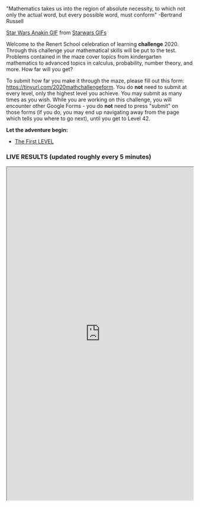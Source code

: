 "Mathematics takes us into the region of absolute necessity, to which not only the actual word, but every possible word, must conform" -Bertrand Russell 

<div class="tenor-gif-embed" data-postid="13380207" data-share-method="host" data-width="100%" data-aspect-ratio="2.4057971014492754"><a href="https://tenor.com/view/star-wars-anakin-this-is-where-the-fun-begins-gif-13380207">Star Wars Anakin GIF</a> from <a href="https://tenor.com/search/starwars-gifs">Starwars GIFs</a></div><script type="text/javascript" async src="https://tenor.com/embed.js"></script>

Welcome to the Renert School celebration of learning **challenge** 2020. Through this challenge your mathematical skills will be put to the test. Problems contained in the maze cover topics from kindergarten mathematics to advanced topics in calculus, probability, number theory, and more. How far will you get? 


To submit how far you make it through the maze, please fill out this form: <a href="https://tinyurl.com/2020mathchallengeform">https://tinyurl.com/2020mathchallengeform</a>. You do **not** need to submit at every level, only the highest level you achieve. You may submit as many times as you wish. While you are working on this challenge, you will encounter other Google Forms - you do **not** need to press "submit" on those forms (if you do, you may end up navigating away from the page which tells you where to go next), until you get to Level 42.


**Let the adventure begin:**
* [The First LEVEL](level1.md)


### LIVE RESULTS (updated roughly every 5 minutes)
<p align="center">
<iframe src="https://docs.google.com/spreadsheets/d/e/2PACX-1vRzx-iLrTCItJxe1_hEHFQe9a7GKMQW8feWn8mxtaA-QhPxQHcV_hsk9Y24Sni9TSKygaH_c7tJqMT4/pubhtml?gid=453813207&amp;single=true&amp;widget=true&amp;headers=false" width="100%" height = "900"></iframe>
</p>


 

